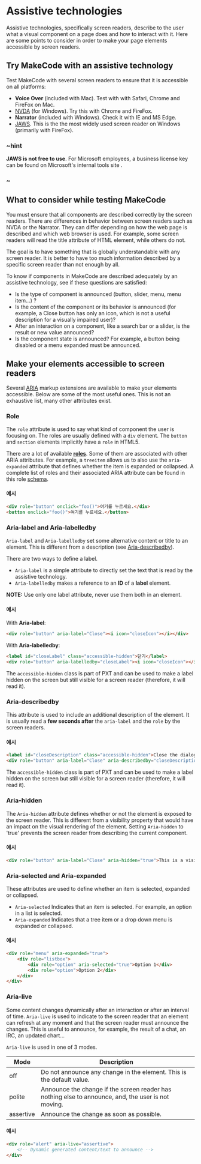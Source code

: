 # Assistive technologies

Assistive technologies, specifically screen readers, describe to the user what a visual component on a page does and how to interact with it. Here are some points to consider in order to make your page elements accessible by screen readers.

## Try MakeCode with an assistive technology

Test MakeCode with several screen readers to ensure that it is accessible on all platforms:

* **Voice Over** (included with Mac). Test with with Safari, Chrome and FireFox on Mac.
* [NVDA](https://www.nvaccess.org/) (for Windows). Try this with Chrome and FireFox.
* **Narrator** (included with Windows). Check it with IE and MS Edge.
* [JAWS](http://www.freedomscientific.com/Products/Blindness/JAWS). This is the the most widely used screen reader on Windows (primarily with FireFox).

### ~hint

**JAWS is not free to use**. For Microsoft employees, a business license key can be found on Microsoft's internal tools site .

### ~

## What to consider while testing MakeCode

You must ensure that all components are described correctly by the screen readers. There are differences in behavior between screen readers such as NVDA or the Narrator. They can differ depending on how the web page is described and which web browser is used. For example, some screen readers will read the title attribute of HTML element, while others do not.

The goal is to have something that is globally understandable with any screen reader. It is better to have too much information described by a specific screen reader than not enough by all.

To know if components in MakeCode are described adequately by an assistive technology, see if these questions are satisfied:

* Is the type of component is announced (button, slider, menu, menu item...) ?
* Is the content of the component or its behavior is announced (for example, a Close button has only an icon, which is not a useful description for a visually impaired user)?
* After an interaction on a component, like a search bar or a slider, is the result or new value announced?
* Is the component state is announced? For example, a button being disabled or a menu expanded must be announced.

## Make your elements accessible to screen readers

Several [ARIA](http://www.w3.org/TR/wai-aria-1.1/) markup extensions are available to make your elements accessible. Below are some of the most useful ones. This is not an exhaustive list, many other attributes exist.

### Role

The `role` attribute is used to say what kind of component the user is focusing on. The roles are usually defined with a `div` element. The `button` and `section` elements implicitly have a `role` in HTML5.

There are a lot of available **[roles](http://www.w3.org/TR/wai-aria/roles)**. Some of them are associated with other ARIA attributes. For example, a `treeitem` allows us to also use the `aria-expanded` attribute that defines whether the item is expanded or collapsed. A complete list of roles and their associated ARIA attribute can be found in this role [schema](http://www.w3.org/TR/wai-aria/rdf_model.png).

#### 예시

```html
<div role="button" onclick="foo()">여기를 누르세요.</div>
<button onclick="foo()">여기를 누르세요.</button>
```

### Aria-label and Aria-labelledby

`Aria-label` and `Aria-labelledby` set some alternative content or title to an element. This is different from a description (see [Aria-describedby](#aria-describedby)).

There are two ways to define a label.

* `Aria-label` is a simple attribute to directly set the text that is read by the assistive technology.
* `Aria-labelledby` makes a reference to an **ID** of a **label** element.

**NOTE:** Use only one label attribute, never use them both in an element.

#### 예시

With **Aria-label**:

```html
<div role="button" aria-label="Close"><i icon="closeIcon"></i></div>
```

With **Aria-labelledby**:

```html
<label id="closeLabel" class="accessible-hidden">닫기</label>
<div role="button" aria-labelledby="closeLabel"><i icon="closeIcon"></i></div>
```

The `accessible-hidden` class is part of PXT and can be used to make a label hidden on the screen but still visible for a screen reader (therefore, it will read it).

### Aria-describedby

This attribute is used to include an additional description of the element. It is usually read a **few seconds after** the `aria-label` and the `role` by the screen readers.

#### 예시

```html
<label id="closeDescription" class="accessible-hidden">Close the dialog and returns to the menu</label>
<div role="button" aria-label="Close" aria-describedby="closeDescription"><i icon="closeIcon"></i></div>
```

The `accessible-hidden` class is part of PXT and can be used to make a label hidden on the screen but still visible for a screen reader (therefore, it will read it).

### Aria-hidden

The `Aria-hidden` attribute defines whether or not the element is exposed to the screen reader. This is different from a visibility property that would have an impact on the visual rendering of the element. Setting `Aria-hidden` to 'true' prevents the screen reader from describing the current component.

#### 예시

```html
<div role="button" aria-label="Close" aria-hidden="true">This is a visible button that will not be announced by the screen reader as long as aria-hidden is true</div>
```

### Aria-selected and Aria-expanded

These attributes are used to define whether an item is selected, expanded or collapsed.

* `Aria-selected` Indicates that an item is selected. For example, an option in a list is selected.
* `Aria-expanded` Indicates that a tree item or a drop down menu is expanded or collapsed.

#### 예시

```html
<div role="menu" aria-expanded="true">
    <div role="listbox">
        <div role="option" aria-selected="true">Option 1</div>
        <div role="option">Option 2</div>
    </div>
</div>
```

### Aria-live

Some content changes dynamically after an interaction or after an interval of time. `Aria-live` is used to indicate to the screen reader that an element can refresh at any moment and that the screen reader must announce the changes. This is useful to announce, for example, the result of a chat, an IRC, an updated chart...

`Aria-live` is used in one of 3 modes.

| Mode      | Description                                                                                         |
| --------- | --------------------------------------------------------------------------------------------------- |
| off       | Do not announce any change in the element. This is the default value.                               |
| polite    | Announce the change if the screen reader has nothing else to announce, and, the user is not moving. |
| assertive | Announce the change as soon as possible.                                                            |

#### 예시

```html
<div role="alert" aria-live="assertive">
    <!-- Dynamic generated content/text to announce -->
</div>
```